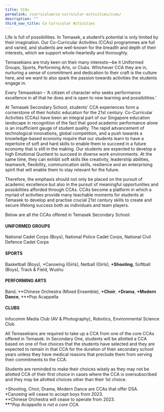 ```yaml
---
title: CCAs
permalink: /curriculum/co-curricular-activities/ccas/
description: ""
third_nav_title: Co Curricular Activities
---
```

Life is full of possibilities. In Temasek, a student’s potential is only limited by their imagination. Our Co-Curricular Activities (CCAs) programmes are full and varied, and students are well-known for the breadth and depth of their interests, which we support whole-heartedly and thoroughly.  
  
Temasekians are truly keen on their many interests—be it Uniformed Groups, Sports, Performing Arts, or Clubs. Whichever CCA they are in, nurturing a sense of commitment and dedication to their craft is the culture here, and we want to also spark the passion towards activities the students engage in.  
  
Every Temasekian – ‘A citizen of character who seeks performance excellence in all that he does and is open to new learning and possibilities.’  
  
At Temasek Secondary School, students’ CCA experiences form a cornerstone of their holistic education for the 21st century. Co-Curricular Activities (CCAs) have been an integral part of our Singapore education landscape in recognition of the fact that good academic performance alone is an insufficient gauge of student quality. The rapid advancement of technological innovations, global competition, and a push towards a knowledge-based economy require that our students learn to have a repertoire of soft and hard skills to enable them to succeed in a future economy that is still in the making. Our students are expected to develop a high Emotional Quotient to succeed in diverse work environments. At the same time, they can exhibit soft skills like creativity, leadership abilities, teamwork, flexibility, communication skills, resilience and an enterprising spirit that will enable them to stay relevant for the future.  
  
Therefore, the emphasis should not only be placed on the pursuit of academic excellence but also in the pursuit of meaningful opportunities and possibilities afforded through CCAs. CCAs become a platform in which a myriad of activities provide many teachable moments for students at Temasek to develop and practise crucial 21st century skills to create and secure lifelong success both as individuals and team players.  
  
Below are all the CCAs offered in Temasek Secondary School:  
  

#### **UNIFORMED GROUPS**

National Cadet Corps (Boys), National Police Cadet Corps, National Civil Defence Cadet Corps  
  

#### **SPORTS**

Basketball (Boys), \*Canoeing (Girls), Netball (Girls), **+Shooting**, Softball (Boys), Track & Field, Wushu  
  

#### **PERFORMING ARTS**

Band, \*\*Chinese Orchestra (Mixed Ensemble), **+Choir**, **+Drama**, **+Modern Dance**, \*\*\*Pop Acappella  
  

#### **CLUBS**

Infocomm Media Club (AV & Photography), Robotics, Environmental Science Club  
  
All Temasekians are required to take up a CCA from one of the core CCAs offered in Temasek. In Secondary One, students will be allotted a CCA based on one of five choices that the students have selected and they are expected to remain in that CCA for the duration of their secondary school years unless they have medical reasons that preclude them from serving their commitments to the CCA.  
  
Students are reminded to make their choices wisely as they may not be allotted CCA of their first choice in cases where the CCA is oversubscribed and they may be allotted choices other than their 1st choice.  
  
+Shooting, Choir, Drama, Modern Dance are CCAs that offer DSA.  
\*Canoeing will cease to accept boys from 2023.  
\*\*Chinese Orchestra will cease to operate from 2023.  
__\*\*__\*_Pop Acappella is not a core CCA._